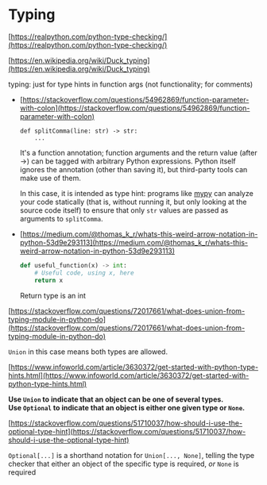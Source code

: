 # Typing

[https://realpython.com/python-type-checking/](https://realpython.com/python-type-checking/)

[https://en.wikipedia.org/wiki/Duck_typing](https://en.wikipedia.org/wiki/Duck_typing)

typing: just for type hints in function args (not functionality; for comments)

- [https://stackoverflow.com/questions/54962869/function-parameter-with-colon](https://stackoverflow.com/questions/54962869/function-parameter-with-colon)
    
    ```
    def splitComma(line: str) -> str:
        ...
    ```
    
    It's a function annotation; function arguments and the return value (after ->) can be tagged with arbitrary Python expressions. Python itself ignores the annotation (other than saving it), but third-party tools can make use of them.
    
    In this case, it is intended as type hint: programs like [mypy](https://github.com/python/mypy) can analyze your code statically (that is, without running it, but only looking at the source code itself) to ensure that only `str` values are passed as arguments to `splitComma`.
    
- [https://medium.com/@thomas_k_r/whats-this-weird-arrow-notation-in-python-53d9e293113](https://medium.com/@thomas_k_r/whats-this-weird-arrow-notation-in-python-53d9e293113)
    
    ```python
    def useful_function(x) -> int:
        # Useful code, using x, here
        return x
    ```
    
    Return type is an int
    

[https://stackoverflow.com/questions/72017661/what-does-union-from-typing-module-in-python-do](https://stackoverflow.com/questions/72017661/what-does-union-from-typing-module-in-python-do)

`Union` in this case means both types are allowed.

[https://www.infoworld.com/article/3630372/get-started-with-python-type-hints.html](https://www.infoworld.com/article/3630372/get-started-with-python-type-hints.html)

**Use `Union` to indicate that an object can be one of several types. Use `Optional` to indicate that an object is either one given type or `None`.**

[https://stackoverflow.com/questions/51710037/how-should-i-use-the-optional-type-hint](https://stackoverflow.com/questions/51710037/how-should-i-use-the-optional-type-hint)

`Optional[...]` is a shorthand notation for `Union[..., None]`, telling the type checker that either an object of the specific type is required, *or* `None` is required